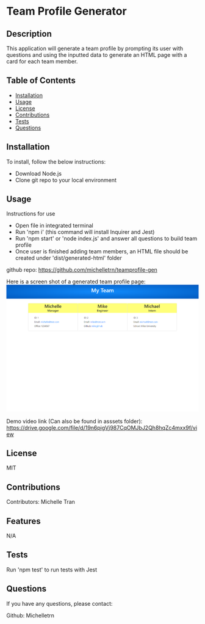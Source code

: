 # Team Profile Generator

 ## Description
  
  This application will generate a team profile by prompting its user with questions and using the inputted data to generate an HTML page with a card for each team member.
  
  ## Table of Contents 
  
  - [Installation](#installation)
  - [Usage](#usage)
  - [License](#license)
  - [Contributions](#contributions)
  - [Tests](#tests)
  - [Questions](#questions)
  
  
  ## Installation
  To install, follow the below instructions:
  - Download Node.js
  - Clone git repo to your local environment

  ## Usage
  Instructions for use
  - Open file in integrated terminal
  - Run 'npm i' (this command will install Inquirer and Jest)
  - Run 'npm start' or 'node index.js' and answer all questions to build team profile
  - Once user is finished adding team members, an HTML file should be created under 'dist/generated-html' folder

  github repo: https://github.com/michelletrn/teamprofile-gen

  Here is a screen shot of a generated team profile page:
  ![screenshot](./assets/teamgen_screenshot.png)

  Demo video link (Can also be found in asssets folder): https://drive.google.com/file/d/19n6pigVj987CqOMJbJ2Qh8hqZc4mxx9f/view
 
  ## License
  MIT
  
  ## Contributions
  Contributors: Michelle Tran
  
  ## Features
  
  N/A

  ## Tests

  Run 'npm test' to run tests with Jest
    
  ## Questions
  If you have any questions, please contact:
  
  Github: Michelletrn
